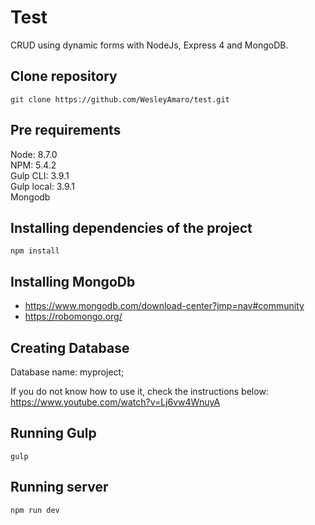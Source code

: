 # Test
CRUD using dynamic forms with NodeJs, Express 4 and MongoDB.

## Clone repository
```git clone https://github.com/WesleyAmaro/test.git```

## Pre requirements
Node: 8.7.0  
NPM: 5.4.2  
Gulp CLI: 3.9.1  
Gulp local: 3.9.1  
Mongodb

## Installing dependencies of the project
```npm install```

## Installing MongoDb
* https://www.mongodb.com/download-center?jmp=nav#community
* https://robomongo.org/

## Creating Database
Database name: myproject;

If you do not know how to use it, check the instructions below:  
https://www.youtube.com/watch?v=Lj6vw4WnuyA

## Running Gulp
```gulp```

## Running server
```npm run dev```
